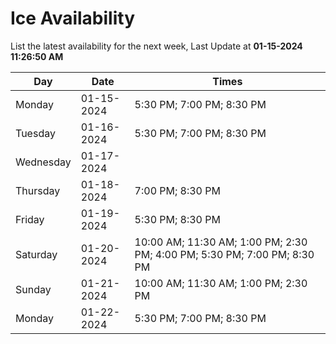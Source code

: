 # Ice Availability

List the latest availability for the next week, Last Update at **01-15-2024 11:26:50 AM**

| Day         | Date        | Times       |
| ----------- | ----------- | ----------- |
|Monday|01-15-2024|5:30 PM; 7:00 PM; 8:30 PM|
|Tuesday|01-16-2024|5:30 PM; 7:00 PM; 8:30 PM|
|Wednesday|01-17-2024||
|Thursday|01-18-2024|7:00 PM; 8:30 PM|
|Friday|01-19-2024|5:30 PM; 8:30 PM|
|Saturday|01-20-2024|10:00 AM; 11:30 AM; 1:00 PM; 2:30 PM; 4:00 PM; 5:30 PM; 7:00 PM; 8:30 PM|
|Sunday|01-21-2024|10:00 AM; 11:30 AM; 1:00 PM; 2:30 PM|
|Monday|01-22-2024|5:30 PM; 7:00 PM; 8:30 PM|
